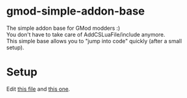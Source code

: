# gmod-simple-addon-base
The simple addon base for GMod modders :)<br>
You don't have to take care of AddCSLuaFile/include anymore.<br>
This simple base allows you to "jump into code" quickly (after a small setup).

# Setup
Edit [this file](https://github.com/OmegaExtern/gmod-simple-addon-base/blob/master/lua/autorun/client/autorun_myaddon.lua#L7) and [this one](https://github.com/OmegaExtern/gmod-simple-addon-base/blob/master/lua/autorun/server/autorun_myaddon.lua).
